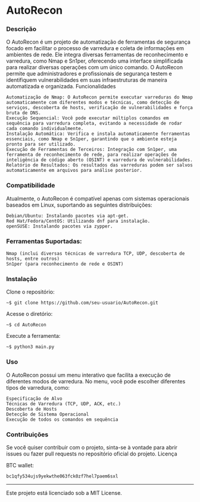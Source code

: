 # AutoRecon

### Descrição

O AutoRecon é um projeto de automatização de ferramentas de segurança focado em facilitar o processo de varredura e coleta de informações em ambientes de rede. Ele integra diversas ferramentas de reconhecimento e varredura, como Nmap e Sn1per, oferecendo uma interface simplificada para realizar diversas operações com um único comando. O AutoRecon permite que administradores e profissionais de segurança testem e identifiquem vulnerabilidades em suas infraestruturas de maneira automatizada e organizada.
Funcionalidades
    
    Automatização de Nmap: O AutoRecon permite executar varreduras do Nmap automaticamente com diferentes modos e técnicas, como detecção de serviços, descoberta de hosts, verificação de vulnerabilidades e força bruta de DNS.
    Execução Sequencial: Você pode executar múltiplos comandos em sequência para varredura completa, evitando a necessidade de rodar cada comando individualmente.
    Instalação Automática: Verifica e instala automaticamente ferramentas essenciais, como Nmap e Sn1per, garantindo que o ambiente esteja pronto para ser utilizado.
    Execução de Ferramentas de Terceiros: Integração com Sn1per, uma ferramenta de reconhecimento de rede, para realizar operações de inteligência de código aberto (OSINT) e varredura de vulnerabilidades.
    Relatório de Resultados: Os resultados das varreduras podem ser salvos automaticamente em arquivos para análise posterior.

### Compatibilidade

Atualmente, o AutoRecon é compatível apenas com sistemas operacionais baseados em Linux, suportando as seguintes distribuições:
    
    Debian/Ubuntu: Instalando pacotes via apt-get.
    Red Hat/Fedora/CentOS: Utilizando dnf para instalação.
    openSUSE: Instalando pacotes via zypper.

### Ferramentas Suportadas:
    
    Nmap (inclui diversas técnicas de varredura TCP, UDP, descoberta de hosts, entre outros)
    Sn1per (para reconhecimento de rede e OSINT)

### Instalação

Clone o repositório:

    ~$ git clone https://github.com/seu-usuario/AutoRecon.git

Acesse o diretório:

    ~$ cd AutoRecon

Execute a ferramenta:

    ~$ python3 main.py

### Uso

O AutoRecon possui um menu interativo que facilita a execução de diferentes modos de varredura.
No menu, você pode escolher diferentes tipos de varredura, como:
    
    Especificação de Alvo
    Técnicas de Varredura (TCP, UDP, ACK, etc.)
    Descoberta de Hosts
    Detecção de Sistema Operacional
    Execução de todos os comandos em sequência

### Contribuições

Se você quiser contribuir com o projeto, sinta-se à vontade para abrir issues ou fazer pull requests no repositório oficial do projeto.
Licença

BTC wallet:

    bc1qfy534ujs9yekwthe063fck0zf7hel7paem6sxl

______________________________________________
Este projeto está licenciado sob a MIT License.
